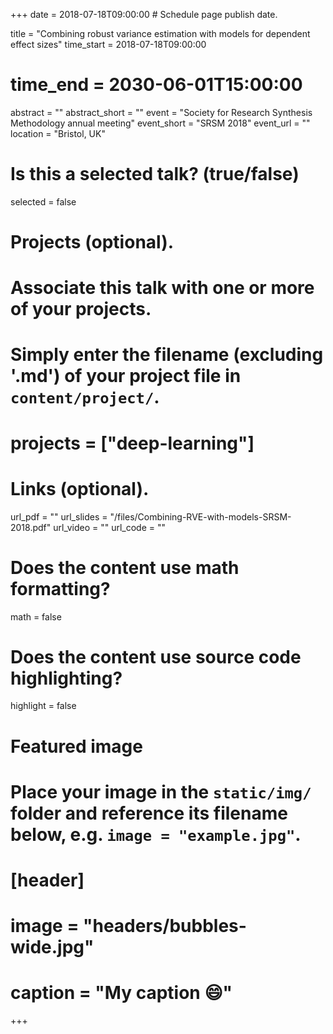 +++
date = 2018-07-18T09:00:00  # Schedule page publish date.

title = "Combining robust variance estimation with models for dependent effect sizes"
time_start = 2018-07-18T09:00:00
# time_end = 2030-06-01T15:00:00
abstract = ""
abstract_short = ""
event = "Society for Research Synthesis Methodology annual meeting"
event_short = "SRSM 2018"
event_url = ""
location = "Bristol, UK"

# Is this a selected talk? (true/false)
selected = false

# Projects (optional).
#   Associate this talk with one or more of your projects.
#   Simply enter the filename (excluding '.md') of your project file in `content/project/`.
# projects = ["deep-learning"]

# Links (optional).
url_pdf = ""
url_slides = "/files/Combining-RVE-with-models-SRSM-2018.pdf"
url_video = ""
url_code = ""

# Does the content use math formatting?
math = false

# Does the content use source code highlighting?
highlight = false

# Featured image
# Place your image in the `static/img/` folder and reference its filename below, e.g. `image = "example.jpg"`.
# [header]
# image = "headers/bubbles-wide.jpg"
# caption = "My caption :smile:"

+++

